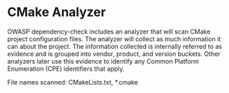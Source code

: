 CMake Analyzer
==============

OWASP dependency-check includes an analyzer that will scan CMake project
configuration files. The analyzer will collect as much information it can
about the project. The information collected is internally referred to as
evidence and is grouped into vendor, product, and version buckets. Other
analyzers later use this evidence to identify any Common Platform Enumeration
(CPE) identifiers that apply.

File names scanned: CMakeLists.txt, \*.cmake
